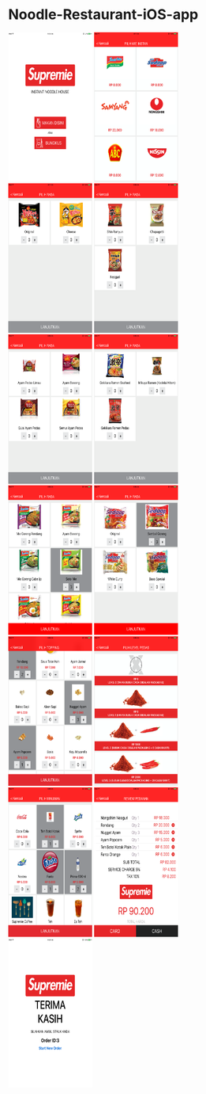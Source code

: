 # Noodle-Restaurant-iOS-app


<img src="https://github.com/jigar007/Noodle-Restaurant-iOS-app/blob/master/Final_Screenshots/1.PNG" width="170" height="302">
<img src="https://github.com/jigar007/Noodle-Restaurant-iOS-app/blob/master/Final_Screenshots/2.PNG" width="170" height="302">
<img src="https://github.com/jigar007/Noodle-Restaurant-iOS-app/blob/master/Final_Screenshots/3.PNG" width="170" height="302">
<img src="https://github.com/jigar007/Noodle-Restaurant-iOS-app/blob/master/Final_Screenshots/4.PNG" width="170" height="302">
<img src="https://github.com/jigar007/Noodle-Restaurant-iOS-app/blob/master/Final_Screenshots/5.PNG" width="170" height="302">
<img src="https://github.com/jigar007/Noodle-Restaurant-iOS-app/blob/master/Final_Screenshots/6.PNG" width="170" height="302">
<img src="https://github.com/jigar007/Noodle-Restaurant-iOS-app/blob/master/Final_Screenshots/7.PNG" width="170" height="302">
<img src="https://github.com/jigar007/Noodle-Restaurant-iOS-app/blob/master/Final_Screenshots/8.PNG" width="170" height="302">
<img src="https://github.com/jigar007/Noodle-Restaurant-iOS-app/blob/master/Final_Screenshots/9.PNG" width="170" height="302">
<img src="https://github.com/jigar007/Noodle-Restaurant-iOS-app/blob/master/Final_Screenshots/10.PNG" width="170" height="302">
<img src="https://github.com/jigar007/Noodle-Restaurant-iOS-app/blob/master/Final_Screenshots/11.PNG" width="170" height="302">
<img src="https://github.com/jigar007/Noodle-Restaurant-iOS-app/blob/master/Final_Screenshots/12.PNG" width="170" height="302">
<img src="https://github.com/jigar007/Noodle-Restaurant-iOS-app/blob/master/Final_Screenshots/13.PNG" width="170" height="302">
